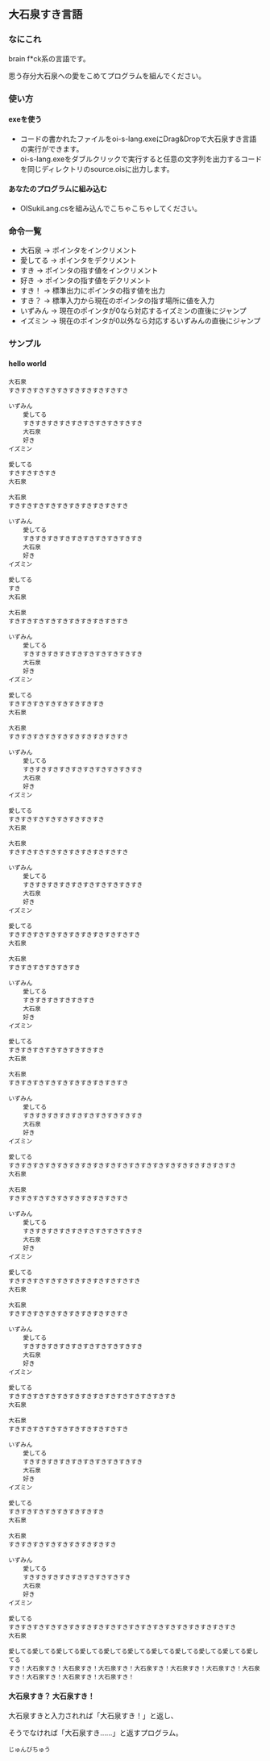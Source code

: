 ## 大石泉すき言語

### なにこれ

brain f*ck系の言語です。

思う存分大石泉への愛をこめてプログラムを組んでください。



### 使い方

#### exeを使う

- コードの書かれたファイルをoi-s-lang.exeにDrag&Dropで大石泉すき言語の実行ができます。
- oi-s-lang.exeをダブルクリックで実行すると任意の文字列を出力するコードを同じディレクトリのsource.oisに出力します。


#### あなたのプログラムに組み込む

- OISukiLang.csを組み込んでこちゃこちゃしてください。




### 命令一覧

- 大石泉 -> ポインタをインクリメント
- 愛してる -> ポインタをデクリメント
- すき -> ポインタの指す値をインクリメント
- 好き -> ポインタの指す値をデクリメント
- すき！ -> 標準出力にポインタの指す値を出力
- すき？ -> 標準入力から現在のポインタの指す場所に値を入力
- いずみん -> 現在のポインタが0なら対応するイズミンの直後にジャンプ
- イズミン -> 現在のポインタが0以外なら対応するいずみんの直後にジャンプ



### サンプル

#### hello world

```
大石泉
すきすきすきすきすきすきすきすきすきすき

いずみん
    愛してる
    すきすきすきすきすきすきすきすきすきすき
    大石泉
    好き
イズミン

愛してる
すきすきすきすき
大石泉

大石泉
すきすきすきすきすきすきすきすきすきすき

いずみん
    愛してる
    すきすきすきすきすきすきすきすきすきすき
    大石泉
    好き
イズミン

愛してる
すき
大石泉

大石泉
すきすきすきすきすきすきすきすきすきすき

いずみん
    愛してる
    すきすきすきすきすきすきすきすきすきすき
    大石泉
    好き
イズミン

愛してる
すきすきすきすきすきすきすきすき
大石泉

大石泉
すきすきすきすきすきすきすきすきすきすき

いずみん
    愛してる
    すきすきすきすきすきすきすきすきすきすき
    大石泉
    好き
イズミン

愛してる
すきすきすきすきすきすきすきすき
大石泉

大石泉
すきすきすきすきすきすきすきすきすきすき

いずみん
    愛してる
    すきすきすきすきすきすきすきすきすきすき
    大石泉
    好き
イズミン

愛してる
すきすきすきすきすきすきすきすきすきすきすき
大石泉

大石泉
すきすきすきすきすきすき

いずみん
    愛してる
    すきすきすきすきすきすき
    大石泉
    好き
イズミン

愛してる
すきすきすきすきすきすきすきすき
大石泉

大石泉
すきすきすきすきすきすきすきすきすきすき

いずみん
    愛してる
    すきすきすきすきすきすきすきすきすきすき
    大石泉
    好き
イズミン

愛してる
すきすきすきすきすきすきすきすきすきすきすきすきすきすきすきすきすきすきすき
大石泉

大石泉
すきすきすきすきすきすきすきすきすきすき

いずみん
    愛してる
    すきすきすきすきすきすきすきすきすきすき
    大石泉
    好き
イズミン

愛してる
すきすきすきすきすきすきすきすきすきすきすき
大石泉

大石泉
すきすきすきすきすきすきすきすきすきすき

いずみん
    愛してる
    すきすきすきすきすきすきすきすきすきすき
    大石泉
    好き
イズミン

愛してる
すきすきすきすきすきすきすきすきすきすきすきすきすきすき
大石泉

大石泉
すきすきすきすきすきすきすきすきすきすき

いずみん
    愛してる
    すきすきすきすきすきすきすきすきすきすき
    大石泉
    好き
イズミン

愛してる
すきすきすきすきすきすきすきすき
大石泉

大石泉
すきすきすきすきすきすきすきすきすき

いずみん
    愛してる
    すきすきすきすきすきすきすきすきすき
    大石泉
    好き
イズミン

愛してる
すきすきすきすきすきすきすきすきすきすきすきすきすきすきすきすきすきすきすき
大石泉

愛してる愛してる愛してる愛してる愛してる愛してる愛してる愛してる愛してる愛してる愛してる
すき！大石泉すき！大石泉すき！大石泉すき！大石泉すき！大石泉すき！大石泉すき！大石泉すき！大石泉すき！大石泉すき！大石泉すき！
```

#### 大石泉すき？ 大石泉すき！

大石泉すきと入力されれば「大石泉すき！」と返し、

そうでなければ「大石泉すき……」と返すプログラム。

```
じゅんびちゅう
```



